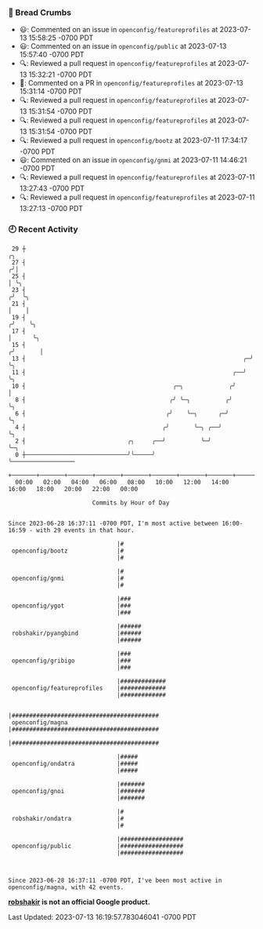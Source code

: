 ### 🍞 Bread Crumbs

 * 😃: Commented on an issue in `openconfig/featureprofiles` at 2023-07-13 15:58:25 -0700 PDT
 * 😃: Commented on an issue in `openconfig/public` at 2023-07-13 15:57:40 -0700 PDT
 * 🔍: Reviewed a pull request in  `openconfig/featureprofiles` at 2023-07-13 15:32:21 -0700 PDT
 * 💬: Commented on a PR in  `openconfig/featureprofiles` at 2023-07-13 15:31:14 -0700 PDT
 * 🔍: Reviewed a pull request in  `openconfig/featureprofiles` at 2023-07-13 15:31:54 -0700 PDT
 * 🔍: Reviewed a pull request in  `openconfig/featureprofiles` at 2023-07-13 15:31:54 -0700 PDT
 * 🔍: Reviewed a pull request in  `openconfig/bootz` at 2023-07-11 17:34:17 -0700 PDT
 * 😃: Commented on an issue in `openconfig/gnmi` at 2023-07-11 14:46:21 -0700 PDT
 * 🔍: Reviewed a pull request in  `openconfig/featureprofiles` at 2023-07-11 13:27:43 -0700 PDT
 * 🔍: Reviewed a pull request in  `openconfig/featureprofiles` at 2023-07-11 13:27:13 -0700 PDT

### 🕘 Recent Activity
```
 29 ┼                                                                    ╭╮
 27 ┤                                                                   ╭╯│
 25 ┤                                                                   │ ╰╮
 23 ┤                                                                  ╭╯  ╰╮
 21 ┤                                                                  │    │
 19 ┤                                                                 ╭╯    ╰╮
 17 ┤                                                                 │      ╰╮
 15 ┤                                                                ╭╯       │
 13 ┤                                                              ╭─╯        ╰╮
 11 ┤                                                           ╭──╯           ╰╮
 10 ┤                                          ╭─╮             ╭╯               │
  8 ┤                                         ╭╯ ╰─╮          ╭╯                ╰╮
  6 ┤                                        ╭╯    ╰─╮      ╭─╯                  ╰╮
  4 ┤                                       ╭╯       ╰─╮ ╭──╯                     ╰╮
  2 ┤                             ╭╮     ╭──╯          ╰─╯                         ╰─╮
  0 ┼─────────────────────────────╯╰─────╯                                           ╰──────────────────
    +───────+───────+───────+───────+───────+───────+───────+───────+───────+───────+───────+───────+────
  00:00   02:00   04:00   06:00   08:00   10:00   12:00   14:00   16:00   18:00   20:00   22:00   00:00   

						Commits by Hour of Day


Since 2023-06-28 16:37:11 -0700 PDT, I'm most active between 16:00-16:59 - with 29 events in that hour.

```



```
                               |#
 openconfig/bootz              |#
                               |#

                               |#
 openconfig/gnmi               |#
                               |#

                               |###
 openconfig/ygot               |###
                               |###

                               |######
 robshakir/pyangbind           |######
                               |######

                               |###
 openconfig/gribigo            |###
                               |###

                               |#############
 openconfig/featureprofiles    |#############
                               |#############

                               |##########################################
 openconfig/magna              |##########################################
                               |##########################################

                               |#####
 openconfig/ondatra            |#####
                               |#####

                               |#######
 openconfig/gnoi               |#######
                               |#######

                               |#
 robshakir/ondatra             |#
                               |#

                               |##################
 openconfig/public             |##################
                               |##################



Since 2023-06-28 16:37:11 -0700 PDT, I've been most active in openconfig/magna, with 42 events.

```
**[robshakir](mailto:robjs@google.com) is not an official Google product.**  


Last Updated: 2023-07-13 16:19:57.783046041 -0700 PDT

